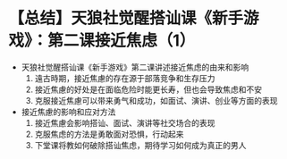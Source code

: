 # 【总结】天狼社觉醒搭讪课《新手游戏》：第二课接近焦虑（1）

-   天狼社觉醒搭讪课《新手游戏》第二课讲述接近焦虑的由来和影响
    1.  遠古時期，接近焦慮的存在源于部落竞争和生存压力
    2.  接近焦慮的好处是在面临危险时能更长寿，但也会导致焦虑和不安
    3.  克服接近焦慮可以带来勇气和成功，如面试、演讲、创业等方面的表现
-   接近焦慮的影响和应对方法
    1.  接近焦慮会影响搭讪、面试、演讲等社交场合的表现
    2.  克服焦虑的方法是勇敢面对恐惧，行动起来
    3.  下堂课将教如何破除搭讪焦虑，期待学习如何成为真正的男人